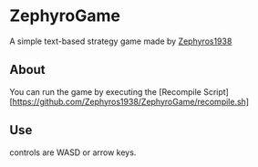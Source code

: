 # ZephyroGame

A simple text-based strategy game made by [Zephyros1938](https://github.com/Zephyros1938)

## About

You can run the game by executing the [Recompile Script][https://github.com/Zephyros1938/ZephyroGame/recompile.sh]

## Use

controls are WASD or arrow keys.
